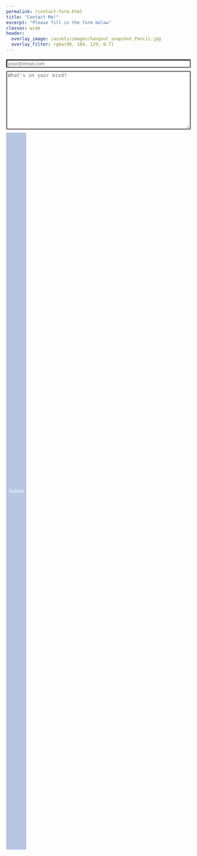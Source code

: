 ```yaml
---
permalink: /contact-form.html
title: "Contact Me!"
excerpt: "Please fill in the form below"
classes: wide
header:
  overlay_image: /assets/images/hangout_snapshot_Pencil.jpg
  overlay_filter: rgba(90, 104, 129, 0.7)
---
```


<!-- 
     After implementing this contact form make sure
     1. you have defined "email: youremail@email.com" in _config.yml file.
     2. you verify your form on formspree.io.
-->

<form
    class="wj-contact"
    action="https://formspree.io/xvowjgjd"
    method="POST"
>
<input
    type="text"
    name="email"
    placeholder="your@email.com"
>
<textarea
    type="text"
    name="content"
    rows="10"
    placeholder="What's on your mind?"
></textarea>
<input
    type="hidden"
    name="_next"
    value="<REDIRECTION LINK> "
    >
<input
    type="hidden"
    name="_subject"
    value="New Contact Form Submission">
<input
    type="text"
    name="_gotcha"
    style="display:none"
>
<input
    type="submit"
    value="Submit"
>

<style>
form.wj-contact input[type="text"], form.wj-contact textarea[type="text"] {
    fontFamily: "Roboto";
    fontSize: "0.75em";
    width: 100%;
    border-style: transparent;
    border-width: 3px;
    border-radius: 3px;
    margin-top: 0.3em;
    margin-bottom: 0.3em;
    outline-color: #808080;
    transition: box-shadow .2s ease;
    vertical-align: middle;
}

form.wj-contact input[type="submit"] {
    background-color: #b6c6e3;
    border: 3px solid transparent;
    border-radius: 3px;
    color: #ffffff;
    fontFamily: "Roboto";
    fontSize: "0.50em";
    height: 50%;
    outline: none;
    margin: 0.3em 0 0 0;
    padding: 0.3em;
}
</style>
